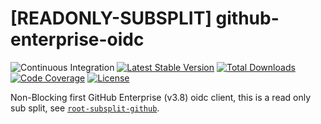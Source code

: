 # [READONLY-SUBSPLIT] github-enterprise-oidc


![Continuous Integration](https://github.com/php-api-clients/github-enterprise-oidc/workflows/Continuous%20Integration/badge.svg)
[![Latest Stable Version](https://poser.pugx.org/api-clients/github-enterprise-oidc/v/stable.png)](https://packagist.org/packages/api-clients/github-enterprise-oidc)
[![Total Downloads](https://poser.pugx.org/api-clients/github-enterprise-oidc/downloads.png)](https://packagist.org/packages/api-clients/github-enterprise-oidc)
[![Code Coverage](https://scrutinizer-ci.com/g/php-api-clients/github-enterprise-oidc/badges/coverage.png?b==)](https://scrutinizer-ci.com/g/php-api-clients/github-enterprise-oidc/?branch=)
[![License](https://poser.pugx.org/api-clients/github-enterprise-oidc/license.png)](https://packagist.org/packages/api-clients/github-enterprise-oidc)

Non-Blocking first GitHub Enterprise (v3.8) oidc client, this is a read only sub split, see [`root-subsplit-github`](https://github.com/php-api-clients/root-subsplit-github).

